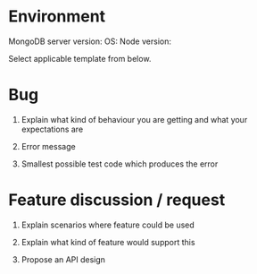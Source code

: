 # Environment

MongoDB server version:
OS:
Node version:

Select applicable template from below.

# Bug

1. Explain what kind of behaviour you are getting and what your expectations are

2. Error message

3. Smallest possible test code which produces the error


# Feature discussion / request

1. Explain scenarios where feature could be used

2. Explain what kind of feature would support this

3. Propose an API design

